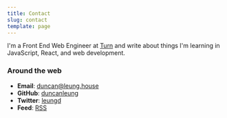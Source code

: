 ```yaml
---
title: Contact
slug: contact
template: page
---
```


I'm a Front End Web Engineer at <a href="https://turncar.com" target="_blank">Turn</a> and write about things I'm learning in JavaScript, React, and web development.

<!-- <div class="centered-iframe">
  <iframe
    width="480"
    height="150"
    src="https://duncanleung.substack.com/embed"
    frameborder="0"
    scrolling="no"
  ></iframe>
</div> -->

### Around the web

- **Email**: <a href="mailto:duncan[AT]leung[DOT]house" target="_blank">duncan@leung.house</a>
- **GitHub**: <a href="https://github.com/duncanleung" target="_blank">duncanleung</a>
- **Twitter**: <a href="https://twitter.com/leungd" target="_blank">leungd</a>
- **Feed**: <a href="https://duncanleung.com/rss.xml" target="_blank">RSS</a>
